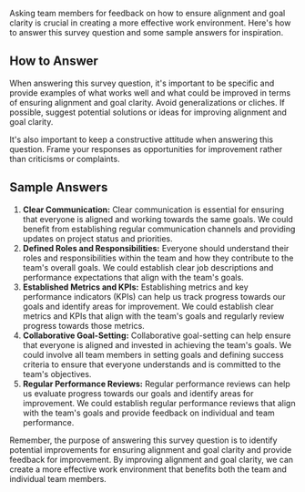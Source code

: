 

Asking team members for feedback on how to ensure alignment and goal clarity is crucial in creating a more effective work environment. Here's how to answer this survey question and some sample answers for inspiration.

How to Answer
-------------

When answering this survey question, it's important to be specific and provide examples of what works well and what could be improved in terms of ensuring alignment and goal clarity. Avoid generalizations or cliches. If possible, suggest potential solutions or ideas for improving alignment and goal clarity.

It's also important to keep a constructive attitude when answering this question. Frame your responses as opportunities for improvement rather than criticisms or complaints.

Sample Answers
--------------

1. **Clear Communication:** Clear communication is essential for ensuring that everyone is aligned and working towards the same goals. We could benefit from establishing regular communication channels and providing updates on project status and priorities.
2. **Defined Roles and Responsibilities:** Everyone should understand their roles and responsibilities within the team and how they contribute to the team's overall goals. We could establish clear job descriptions and performance expectations that align with the team's goals.
3. **Established Metrics and KPIs:** Establishing metrics and key performance indicators (KPIs) can help us track progress towards our goals and identify areas for improvement. We could establish clear metrics and KPIs that align with the team's goals and regularly review progress towards those metrics.
4. **Collaborative Goal-Setting:** Collaborative goal-setting can help ensure that everyone is aligned and invested in achieving the team's goals. We could involve all team members in setting goals and defining success criteria to ensure that everyone understands and is committed to the team's objectives.
5. **Regular Performance Reviews:** Regular performance reviews can help us evaluate progress towards our goals and identify areas for improvement. We could establish regular performance reviews that align with the team's goals and provide feedback on individual and team performance.

Remember, the purpose of answering this survey question is to identify potential improvements for ensuring alignment and goal clarity and provide feedback for improvement. By improving alignment and goal clarity, we can create a more effective work environment that benefits both the team and individual team members.
